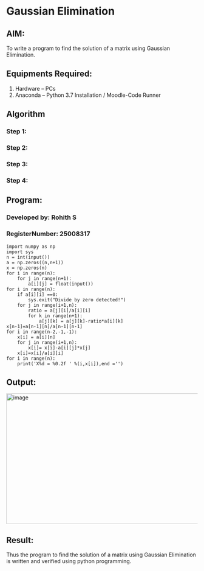 
# Gaussian Elimination

## AIM:
To write a program to find the solution of a matrix using Gaussian Elimination.

## Equipments Required:
1. Hardware – PCs
2. Anaconda – Python 3.7 Installation / Moodle-Code Runner

## Algorithm
### Step 1: 

### Step 2: 

### Step 3: 

### Step 4: 

## Program:
### Developed by: Rohith S
### RegisterNumber: 25008317
```
import numpy as np
import sys
n = int(input())
a = np.zeros((n,n+1))
x = np.zeros(n)
for i in range(n):
    for j in range(n+1):
        a[i][j] = float(input())
for i in range(n):
    if a[i][i] ==0:
        sys.exit("Divide by zero detected!")
    for j in range(i+1,n):
        ratio = a[j][i]/a[i][i]
        for k in range(n+1):
            a[j][k] = a[j][k]-ratio*a[i][k]
x[n-1]=a[n-1][n]/a[n-1][n-1]
for i in range(n-2,-1,-1):
    x[i] = a[i][n]
    for j in range(i+1,n):
        x[i]= x[i]-a[i][j]*x[j]
    x[i]=x[i]/a[i][i]
for i in range(n):
    print('X%d = %0.2f ' %(i,x[i]),end ='')
```

## Output:

<img width="629" height="343" alt="image" src="https://github.com/user-attachments/assets/9ebd5d83-8a4f-4811-a20a-029b65457f5f" />



## Result:
Thus the program to find the solution of a matrix using Gaussian Elimination is written and verified using python programming.
